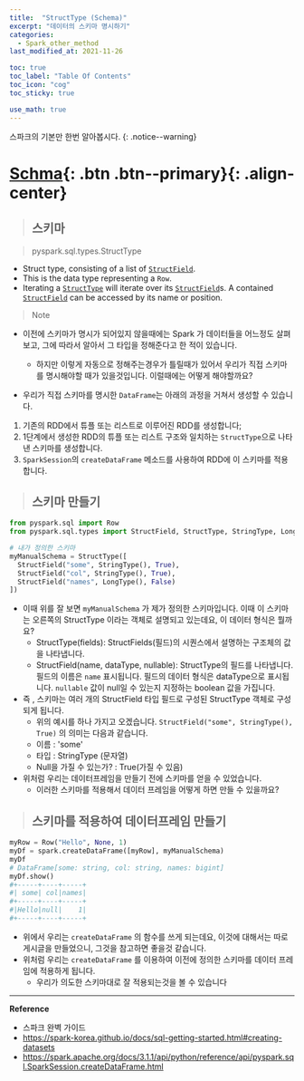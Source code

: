 ```yaml
---
title:  "StructType (Schema)"
excerpt: "데이터의 스키마 명시하기"
categories:
  - Spark_other_method
last_modified_at: 2021-11-26

toc: true
toc_label: "Table Of Contents"
toc_icon: "cog"
toc_sticky: true

use_math: true
---
```


스파크의 기본만 한번 알아봅시다.
{: .notice--warning}

# [Schma](#link){: .btn .btn--primary}{: .align-center}

> ## 스키마

> pyspark.sql.types.StructType

- Struct type, consisting of a list of [`StructField`](https://spark.apache.org/docs/latest/api/python/reference/api/pyspark.sql.types.StructField.html#pyspark.sql.types.StructField).
- This is the data type representing a `Row`.
- Iterating a [`StructType`](https://spark.apache.org/docs/latest/api/python/reference/api/pyspark.sql.types.StructType.html#pyspark.sql.types.StructType) will iterate over its [`StructField`](https://spark.apache.org/docs/latest/api/python/reference/api/pyspark.sql.types.StructField.html#pyspark.sql.types.StructField)s. A contained [`StructField`](https://spark.apache.org/docs/latest/api/python/reference/api/pyspark.sql.types.StructField.html#pyspark.sql.types.StructField) can be accessed by its name or position.

> Note

- 이전에 스키마가 명시가 되어있지 않을때에는 Spark 가 데이터들을 어느정도 살펴보고, 그에 따라서 알아서 그 타입을 정해준다고 한 적이 있습니다.
  - 하지만 이렇게 자동으로 정해주는경우가 틀릴때가 있어서 우리가 직접 스키마를 명시해야할 때가 있을것입니다. 이럴때에는 어떻게 해야할까요?


- 우리가 직접 스키마를 명시한 `DataFrame`는 아래의 과정을 거쳐서 생성할 수 있습니다.

1. 기존의 RDD에서 튜플 또는 리스트로 이루어진 RDD를 생성합니다;
2. 1단계에서 생성한 RDD의 튜플 또는 리스트 구조와 일치하는 `StructType`으로 나타낸 스키마를 생성합니다.
3. `SparkSession`의 `createDataFrame` 메소드를 사용하여 RDD에 이 스키마를 적용합니다.

> ## 스키마 만들기

```python
from pyspark.sql import Row
from pyspark.sql.types import StructField, StructType, StringType, LongType

# 내가 정의한 스키마
myManualSchema = StructType([
  StructField("some", StringType(), True),
  StructField("col", StringType(), True),
  StructField("names", LongType(), False)
])
```

- 이때 위를 잘 보면 `myManualSchema` 가 제가 정의한 스키마입니다. 이때 이 스키마는 오른쪽의 StructType 이라는 객체로 설명되고 있는데요, 이 데이터 형식은 뭘까요?
  - StructType(fields): StructFields(필드)의 시퀀스에서 설명하는 구조체의 값을 나타냅니다.
  - StructField(name, dataType, nullable): StructType의 필드를 나타냅니다. 필드의 이름은  `name` 표시됩니다. 필드의 데이터 형식은 dataType으로 표시됩니다. `nullable` 값이 null일 수 있는지 지정하는 boolean 값을 가집니다.
- 즉 , 스키마는 여러 개의 StructField 타입 필드로 구성된 StructType 객체로 구성되게 됩니다. 
  - 위의 예시를 하나 가지고 오겠습니다. `StructField("some", StringType(), True)` 의 의미는 다음과 같습니다.
  - 이름 : 'some'
  - 타입 : StringType (문자열)
  - Null을 가질 수 있는가? : True(가질 수 있음)
- 위처럼 우리는 데이터프레임을 만들기 전에 스키마를 얻을 수 있었습니다.
  - 이러한 스키마를 적용해서 데이터 프레임을 어떻게 하면 만들 수 있을까요? 

> ## 스키마를 적용하여 데이터프레임 만들기

```python
myRow = Row("Hello", None, 1)
myDf = spark.createDataFrame([myRow], myManualSchema)
myDf
# DataFrame[some: string, col: string, names: bigint]
myDf.show()
#+-----+----+-----+
#| some| col|names|
#+-----+----+-----+
#|Hello|null|    1|
#+-----+----+-----+
```

- 위에서 우리는 `createDataFrame` 의 함수를 쓰게 되는데요, 이것에 대해서는 따로 게시글을 만들었으니, 그것을 참고하면 좋을것 같습니다.
- 위처럼 우리는 `createDataFrame` 를 이용하여 이전에 정의한 스키마를 데이터 프레임에 적용하게 됩니다.
  - 우리가 의도한 스키마대로 잘 적용되는것을 볼 수 있습니다

---

**Reference**

- 스파크 완벽 가이드
- <https://spark-korea.github.io/docs/sql-getting-started.html#creating-datasets>
- <https://spark.apache.org/docs/3.1.1/api/python/reference/api/pyspark.sql.SparkSession.createDataFrame.html>



